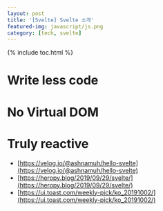 ```yaml
---
layout: post
title: '[Svelte] Svelte 소개'
featured-img: javascript/js.png
category: [tech, svelte]
---
```

{% include toc.html %}

# Write less code

# No Virtual DOM

# Truly reactive

- [https://velog.io/@ashnamuh/hello-svelte](https://velog.io/@ashnamuh/hello-svelte)
- [https://heropy.blog/2019/09/29/svelte/](https://heropy.blog/2019/09/29/svelte/)
- [https://ui.toast.com/weekly-pick/ko_20191002/](https://ui.toast.com/weekly-pick/ko_20191002/)